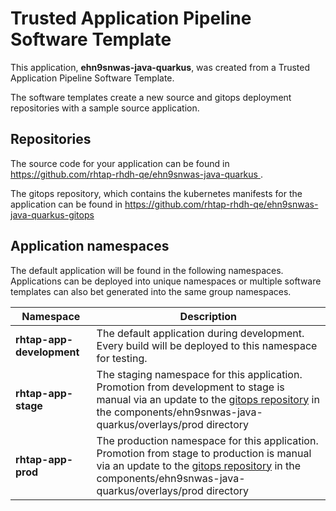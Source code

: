 # Trusted Application Pipeline Software Template

This application, **ehn9snwas-java-quarkus**, was created from a Trusted Application Pipeline Software Template.

The software templates create a new source and gitops deployment repositories with a sample source application. 

## Repositories

The source code for your application can be found in [https://github.com/rhtap-rhdh-qe/ehn9snwas-java-quarkus ](https://github.com/rhtap-rhdh-qe/ehn9snwas-java-quarkus ).
 
The gitops repository, which contains the kubernetes manifests for the application can be found in 
[https://github.com/rhtap-rhdh-qe/ehn9snwas-java-quarkus-gitops ](https://github.com/rhtap-rhdh-qe/ehn9snwas-java-quarkus-gitops ) 

## Application namespaces 

The default application will be found in the following namespaces. Applications can be deployed into unique namespaces or multiple software templates can also bet generated into the same group namespaces.  

|  Namespace   |  Description   |  
| -------- | -------- |   
| **rhtap-app-development** | The default application during development. Every build will be deployed to this namespace for testing. | 
| **rhtap-app-stage** | The staging namespace for this application. Promotion from development to stage is manual via an update to the [gitops repository](https://github.com/rhtap-rhdh-qe/ehn9snwas-java-quarkus-gitops ) in the components/ehn9snwas-java-quarkus/overlays/prod directory |  
| **rhtap-app-prod** | The production namespace for this application. Promotion from stage to production is manual via an update to the [gitops repository](https://github.com/rhtap-rhdh-qe/ehn9snwas-java-quarkus-gitops ) in the components/ehn9snwas-java-quarkus/overlays/prod directory | 